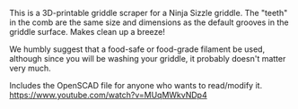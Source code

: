 This is a 3D-printable griddle scraper for a Ninja Sizzle griddle.  The "teeth" in the comb are the same size and dimensions as the default grooves in the griddle surface.  Makes clean up a breeze!

We humbly suggest that a food-safe or food-grade filament be used, although since you will be washing your griddle, it probably doesn't matter very much.

Includes the OpenSCAD file for anyone who wants to read/modify it.
https://www.youtube.com/watch?v=MUqMWkvNDp4
